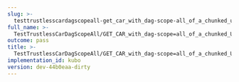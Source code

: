 ```yaml
---
slug: >-
  testtrustlesscardagscopeall-get_car_with_dag-scope-all_of_a_chunked_unixfs_file_(format-car)
full_name: >-
  TestTrustlessCarDagScopeAll/GET_CAR_with_dag-scope=all_of_a_chunked_UnixFS_file_(format=car)
outcome: pass
title: >-
  TestTrustlessCarDagScopeAll/GET_CAR_with_dag-scope=all_of_a_chunked_UnixFS_file_(format=car)
implementation_id: kubo
version: dev-44b0eaa-dirty
---
```


